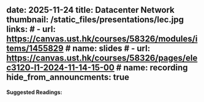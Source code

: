<!-- ---
type: lecture -->
date: 2025-11-24
title: Datacenter Network
thumbnail: /static_files/presentations/lec.jpg
links: 
    # - url: https://canvas.ust.hk/courses/58326/modules/items/1455829
    #   name: slides
    # - url: https://canvas.ust.hk/courses/58326/pages/elec3120-l1-2024-11-14-15-00
    #   name: recording  
hide_from_announcments: true
---
**Suggested Readings:**

